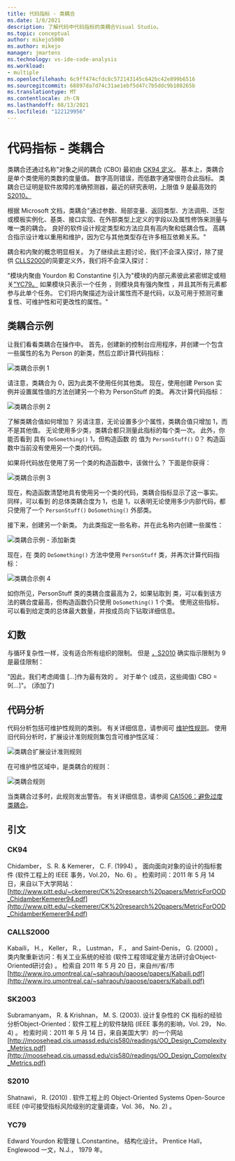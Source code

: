 ```yaml
---
title: 代码指标 - 类耦合
ms.date: 1/8/2021
description: 了解代码中代码指标的类耦合Visual Studio。
ms.topic: conceptual
author: mikejo5000
ms.author: mikejo
manager: jmartens
ms.technology: vs-ide-code-analysis
ms.workload:
- multiple
ms.openlocfilehash: 6c9ff474cfdc8c572143145c642bc42e899b6516
ms.sourcegitcommit: 68897da7d74c31ae1ebf5d47c7b5ddc9b108265b
ms.translationtype: MT
ms.contentlocale: zh-CN
ms.lasthandoff: 08/13/2021
ms.locfileid: "122129956"
---
```

# <a name="code-metrics---class-coupling"></a>代码指标 - 类耦合

类耦合还通过名称"对象之间的耦合 (CBO) 最初由 [CK94 定义](#ck94)。 基本上，类耦合是单个类使用的类数的度量值。 数字高则错误，而低数字通常很符合此指标。 类耦合已证明是软件故障的准确预测器，最近的研究表明，上限值 9 是最高效的[S2010。](#s2010)

根据 Microsoft 文档，类耦合"通过参数、局部变量、返回类型、方法调用、泛型或模板实例化、基类、接口实现、在外部类型上定义的字段以及属性修饰来测量与唯一类的耦合。 良好的软件设计规定类型和方法应具有高内聚和低耦合性。 高耦合指示设计难以重用和维护，因为它与其他类型存在许多相互依赖关系。"

耦合和内聚的概念明显相关。 为了继续此主题讨论，我们不会深入探讨，除了提供 [CLLS2000](#kkls2000)的简要定义外，我们将不会深入探讨：

"模块内聚由 Yourdon 和 Constantine 引入为"模块的内部元素彼此紧密绑定或相关["YC79。](#yc79) 如果模块只表示一个任务 ，则模块具有强内聚性 ，并且其所有元素都参与此单个任务。 它们将内聚描述为设计属性而不是代码，以及可用于预测可重复性、可维护性和可更改性的属性。"

## <a name="class-coupling-example"></a>类耦合示例

让我们看看类耦合在操作中。 首先，创建新的控制台应用程序，并创建一个包含一些属性的名为 Person 的新类，然后立即计算代码指标：

![类耦合示例 1](media/class-coupling-example-1.png)

请注意，类耦合为 0，因为此类不使用任何其他类。 现在，使用创建 Person 实例并设置属性值的方法创建另一个称为 PersonStuff 的类。 再次计算代码指标：

![类耦合示例 2](media/class-coupling-example-2.png)

了解类耦合值如何增加？ 另请注意，无论设置多少个属性，类耦合值只增加 1，而不是其他值。 无论使用多少类，类耦合都只测量此指标的每个类一次。 此外，你能否看到 具有 `DoSomething()` 1，但构造函数 的 值为 `PersonStuff()` 0？ 构造函数中当前没有使用另一个类的代码。

如果将代码放在使用了另一个类的构造函数中，该做什么？ 下面是你获得：

![类耦合示例 3](media/class-coupling-example-3.png)

现在，构造函数清楚地具有使用另一个类的代码，类耦合指标显示了这一事实。 同样，可以看到 的总体类耦合度为 1，也是 1，以表明无论使用多少内部代码，都只使用了一个 `PersonStuff()` `DoSomething()` 外部类。

接下来，创建另一个新类。 为此类指定一些名称，并在此名称内创建一些属性：

![类耦合示例 - 添加新类](media/class-coupling-example-add-new-class.png)

现在，在 类的 `DoSomething()` 方法中使用 `PersonStuff` 类，并再次计算代码指标：

![类耦合示例 4](media/class-coupling-example-4.png)

如你所见，PersonStuff 类的类耦合度最高为 2，如果钻取到 类，可以看到该方法的耦合度最高，但构造函数仍只使用 `DoSomething()` 1 个类。  使用这些指标，可以看到给定类的总体最大数量，并按成员向下钻取详细信息。

## <a name="the-magic-number"></a>幻数

与循环复杂性一样，没有适合所有组织的限制。 但是 [，S2010](#s2010) 确实指示限制为 9 是最佳限制：

"因此，我们考虑阈值 [...]作为最有效的 。 对于单个 (成员，这些阈值) CBO = 9[...]"。  (添加了) 

## <a name="code-analysis"></a>代码分析

代码分析包括可维护性规则的类别。 有关详细信息，请参阅可 [维护性规则](/dotnet/fundamentals/code-analysis/quality-rules/maintainability-warnings)。 使用旧代码分析时，扩展设计准则规则集包含可维护性区域：

![类耦合扩展设计准则规则](media/class-coupling-extended-design-guideline-rules.png)

在可维护性区域中，是类耦合的规则：

![类耦合规则](media/class-coupling-maintainability-area-rules.png)

当类耦合过多时，此规则发出警告。 有关详细信息，请参阅 [CA1506：避免过度类耦合](/dotnet/fundamentals/code-analysis/quality-rules/ca1506)。

## <a name="citations"></a>引文

### <a name="ck94"></a>CK94

Chidamber， S. R. & Kemerer， C. F.  (1994) 。 面向面向对象的设计的指标套件 (软件工程上的 IEEE 事务，Vol.20， No. 6) 。 检索时间：2011 年 5 月 14 日，来自以下大学网站： [http://www.pitt.edu/~ckemerer/CK%20research%20papers/MetricForOOD_ChidamberKemerer94.pdf](http://www.pitt.edu/~ckemerer/CK%20research%20papers/MetricForOOD_ChidamberKemerer94.pdf)

### <a name="kkls2000"></a>CALLS2000

Kabaili， H.， Keller， R.， Lustman， F.， and Saint-Denis， G. (2000) 。 类内聚重新访问：有关工业系统的经验 (软件工程领域定量方法研讨会Object-Oriented研讨会) 。 检索自 2011 年 5 月 20 日，来自州/省/市 [http://www.iro.umontreal.ca/~sahraouh/qaoose/papers/Kabaili.pdf](http://www.iro.umontreal.ca/~sahraouh/qaoose/papers/Kabaili.pdf)

### <a name="sk2003"></a>SK2003

Subramanyam， R. & Krishnan， M. S. (2003). 设计复杂性的 CK 指标的经验分析Object-Oriented：软件工程上的软件缺陷 (IEEE 事务的影响，Vol. 29， No. 4) 。 检索时间：2011 年 5 月 14 日，来自美国大学）的一个网站 [http://moosehead.cis.umassd.edu/cis580/readings/OO_Design_Complexity_Metrics.pdf](http://moosehead.cis.umassd.edu/cis580/readings/OO_Design_Complexity_Metrics.pdf)

### <a name="s2010"></a>S2010

Shatnawi， R. (2010) . 软件工程上的 Object-Oriented Systems Open-Source IEEE (中可接受指标风险级别的定量调查，Vol. 36， No. 2) 。

### <a name="yc79"></a>YC79

Edward Yourdon 和管理 L.Constantine。 结构化设计。 Prentice Hall， Englewood 一文，N.J.， 1979 年。